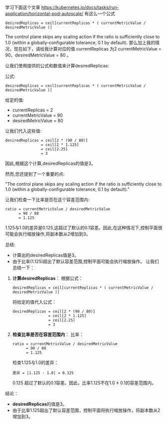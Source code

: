 

学习下面这个文章
https://kubernetes.io/docs/tasks/run-application/horizontal-pod-autoscale/
有这么一个公式
```
desiredReplicas = ceil[currentReplicas * ( currentMetricValue / desiredMetricValue )]
```
The control plane skips any scaling action if the ratio is sufficiently close to 1.0 (within a globally-configurable tolerance, 0.1 by default).
那么加上我的情况，现在如下，请给我计算对应的值
currentReplicas 为2
currentMetricValue = 90，desiredMetricValue = 80 。

让我们使用提供的公式和数值来计算desiredReplicas:

公式:
```
desiredReplicas = ceil[currentReplicas * ( currentMetricValue / desiredMetricValue )]
```

给定的值:
- currentReplicas = 2
- currentMetricValue = 90
- desiredMetricValue = 80

让我们代入这些值:

```
desiredReplicas = ceil[2 * (90 / 80)]
                = ceil[2 * 1.125]
                = ceil[2.25]
                = 3
```

因此,根据这个计算,desiredReplicas的值是3。

然而,您还提到了一个重要的点:

"The control plane skips any scaling action if the ratio is sufficiently close to 1.0 (within a globally-configurable tolerance, 0.1 by default)."

让我们检查一下比率是否在这个容差范围内:

```
ratio = currentMetricValue / desiredMetricValue
      = 90 / 80
      = 1.125
```

1.125与1.0的差异是0.125,这超过了默认的0.1容差。因此,在这种情况下,控制平面很可能会执行缩放操作,将副本数从2增加到3。

总结:
- 计算出的desiredReplicas值是3。
- 由于比率(1.125)超出了默认容差范围,控制平面可能会执行缩放操作。
让我们总结一下：

1. **计算desiredReplicas**：
   根据公式：
   ```
   desiredReplicas = ceil[currentReplicas * ( currentMetricValue / desiredMetricValue )]
   ```
   将给定的值代入公式：
   ```
   desiredReplicas = ceil[2 * (90 / 80)]
                   = ceil[2 * 1.125]
                   = ceil[2.25]
                   = 3
   ```

2. **检查比率是否在容差范围内**：
   比率：
   ```
   ratio = currentMetricValue / desiredMetricValue
         = 90 / 80
         = 1.125
   ```
   检查1.125与1.0的差异：
   ```
   差异 = |1.125 - 1.0| = 0.125
   ```
   0.125 超过了默认的0.1容差。因此，比率1.125不在1.0 ± 0.1的容差范围内。

结论：

- **desiredReplicas**的值是3。
- 由于比率1.125超出了默认容差范围，控制平面将执行缩放操作，将副本数从2增加到3。
